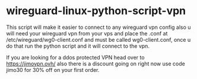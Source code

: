 # wireguard-linux-python-script-vpn
This script will make it easier to connect to any wireguard vpn config also u will need your wireguard vpn from your vps and place the .conf at /etc/wireguard/wg0-client.conf and must be called wg0-client.conf, once u do that run the python script and it will connect to the vpn.


If you are looking for a ddos protected VPN head over to https://jimovpn.ovh/ also there is a discount going on right now use code jimo30 for 30% off on your first order.
